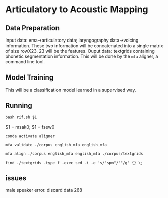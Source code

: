 # Articulatory to Acoustic Mapping
## Data Preparation
Input data: ema->articulatory data; laryngography data->voicing information. These two information will be concatenated into a single matrix of size rowX23. 23 will be the features.
Ouput data: textgrids containing phonetic segmentation information. This will be done by the ```mfa``` aligner, a command line tool.
## Model Training 
This will be a classification model learned in a supervised way. 
## Running 
```
bash rif.sh $1
```
$1 = msak0; $1 = fsew0
```
conda activate aligner
````
```
mfa validate ./corpus english_mfa english_mfa
```
```
mfa align ./corpus english_mfa english_mfa ./corpus/textgrids
```
```
find ./textgrids -type f -exec sed -i -e 's/"spn"/""/g' {} \;
```
## issues
male speaker error. discard data 268
